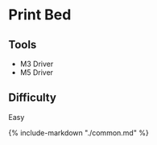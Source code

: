 # Print Bed

<div class="grid">
    <div class="card">
        <h2>Tools</h2>
            <ul>
                <li>M3 Driver</li>
                <li>M5 Driver</li>
            </ul>
    </div>
    <div class="card">
        <h2>Difficulty</h2>
            <p>Easy</p>
    </div>
</div>


{%
   include-markdown "./common.md"
%}

<script>
  queueRenderPage(39);
</script>